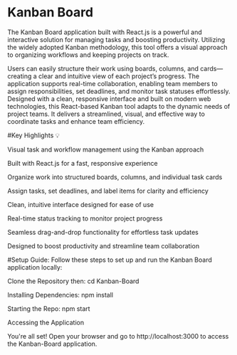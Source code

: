 # Kanban Board

The Kanban Board application built with React.js is a powerful and interactive solution for managing tasks and boosting productivity. Utilizing the widely adopted Kanban methodology, this tool offers a visual approach to organizing workflows and keeping projects on track.

Users can easily structure their work using boards, columns, and cards—creating a clear and intuitive view of each project’s progress. The application supports real-time collaboration, enabling team members to assign responsibilities, set deadlines, and monitor task statuses effortlessly. Designed with a clean, responsive interface and built on modern web technologies, this React-based Kanban tool adapts to the dynamic needs of project teams. It delivers a streamlined, visual, and effective way to coordinate tasks and enhance team efficiency.



#Key Highlights 💡

Visual task and workflow management using the Kanban approach

Built with React.js for a fast, responsive experience

Organize work into structured boards, columns, and individual task cards

Assign tasks, set deadlines, and label items for clarity and efficiency

Clean, intuitive interface designed for ease of use

Real-time status tracking to monitor project progress

Seamless drag-and-drop functionality for effortless task updates

Designed to boost productivity and streamline team collaboration


#Setup Guide:
Follow these steps to set up and run the Kanban Board application locally:

Clone the Repository then:
cd Kanban-Board

Installing Dependencies: 
 npm install
 
Starting the Repo:
npm start

Accessing the Application

You're all set! Open your browser and go to http://localhost:3000 to access the Kanban-Board application.




